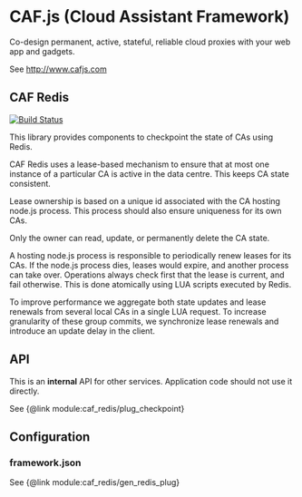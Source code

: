 # CAF.js (Cloud Assistant Framework)

Co-design permanent, active, stateful, reliable cloud proxies with your web app and gadgets.

See http://www.cafjs.com

## CAF Redis
[![Build Status](https://travis-ci.org/cafjs/caf_redis.svg?branch=master)](https://travis-ci.org/cafjs/caf_redis)


This library provides components to checkpoint the state of CAs using Redis.

CAF Redis uses a lease-based  mechanism to ensure that at most one instance of a particular CA is active in the data centre. This keeps CA state consistent.

Lease ownership is based on a unique id associated with the CA hosting node.js process. This process should also ensure uniqueness for its own CAs.

Only the owner can read, update, or permanently delete the CA state.

A hosting node.js process is responsible to periodically renew leases for its CAs.  If the node.js process dies, leases would expire, and another process can take over. Operations always check first that the lease is current, and fail otherwise. This is done atomically using LUA scripts executed by Redis.

To improve performance we aggregate both state updates and lease renewals from several local CAs in a single LUA request. To increase granularity of these group commits, we synchronize lease renewals and introduce an update delay in the client.

## API

This is an **internal** API for other services. Application code should not use it directly.

See {@link  module:caf_redis/plug_checkpoint}

## Configuration

### framework.json

See {@link  module:caf_redis/gen_redis_plug}
